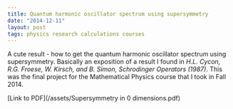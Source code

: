 ```yaml
---
title: Quantum harmonic oscillator spectrum using supersymmetry
date: "2014-12-11"
layout: post
tags: physics research calculations courses
---
```


A cute result - how to get the quantum harmonic oscillator spectrum using supersymmetry. Basically an exposition of a result I found in *H.L. Cycon, R.G. Froese, W. Kirsch, and B. Simon, Schrodinger Operators (1987)*. This was the final project for the Mathematical Physics course that I took in Fall 2014.

[Link to PDF](/assets/Supersymmetry in 0 dimensions.pdf)
